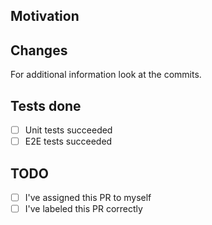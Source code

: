 <!-- markdownlint-disable-next-line -->
## Motivation

<!-- Explain what motivated you to do these changes -->

## Changes

<!-- Explain what you've changed -->

For additional information look at the commits.

## Tests done

<!-- Explain what tests you've done and if your tests worked -->

- [ ] Unit tests succeeded
- [ ] E2E tests succeeded

## TODO

- [ ] I've assigned this PR to myself
- [ ] I've labeled this PR correctly

<!-- Add open ToDo's to this checklist -->